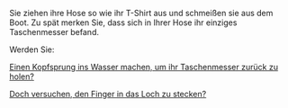 Sie ziehen ihre Hose so wie ihr T-Shirt aus und schmeißen sie aus dem Boot.
Zu spät merken Sie, dass sich in Ihrer Hose ihr einziges Taschenmesser befand.

Werden Sie:

[Einen Kopfsprung ins Wasser machen, um ihr Taschenmesser zurück zu holen?](../Kopfsprung/Kopfsprung.md)

[Doch versuchen, den Finger in das Loch zu stecken?](../finger-ins-loch/finger-ins-loch.md)
